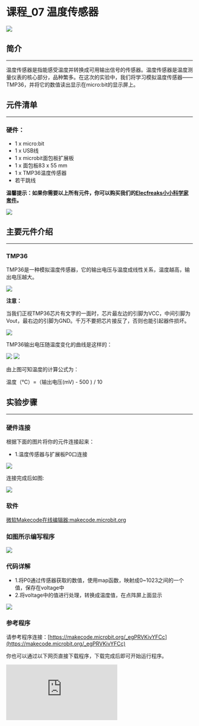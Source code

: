 # 课程_07 温度传感器

![](./images/fMCJitN.jpg)

## 简介
---
温度传感器是指能感受温度并转换成可用输出信号的传感器。温度传感器是温度测量仪表的核心部分，品种繁多。在这次的实验中，我们将学习模拟温度传感器——TMP36，并将它的数值读出显示在micro:bit的显示屏上。

## 元件清单
---
### 硬件：
- 1 x micro:bit
- 1 x USB线
- 1 x microbit面包板扩展板
- 1 x 面包板83 x 55 mm
- 1 x TMP36温度传感器
- 若干跳线

**温馨提示：如果你需要以上所有元件，你可以购买我们的[Elecfreaks小小科学家套件](https://item.taobao.com/item.htm?ft=t&id=597096675822)。**

![](./images/W4tseua.jpg)

## 主要元件介绍
---
### TMP36

TMP36是一种模拟温度传感器，它的输出电压与温度成线性关系，温度越高，输出电压越大。

![](./images/SDoXRcM.jpg)

**注意：**

当我们正视TMP36芯片有文字的一面时，芯片最左边的引脚为VCC，中间引脚为Vout，最右边的引脚为GND。千万不要把芯片接反了，否则也能引起器件损坏。

![](./images/P6ZkUDh.jpg)

TMP36输出电压随温度变化的曲线是这样的：

![](./images/5R7izFc.jpg)
![](./images/U2c4qdp.jpg)

由上图可知温度的计算公式为：

温度（℃）=（输出电压(mV) - 500 ) / 10

## 实验步骤
---
### 硬件连接
根据下面的图片将你的元件连接起来：

- 1.温度传感器与扩展板P0口连接

![](./images/HnUeLBR.jpg)

连接完成后如图:

![](./images/IAor80B.jpg)

### 软件

[微软Makecode在线编辑器:makecode.microbit.org](https://makecode.microbit.org/)


### 如图所示编写程序

![](./images/case_07_01.png)

### 代码详解
- 1.将P0通过传感器获取的数值，使用map函数，映射成0~1023之间的一个值，保存在voltage中
- 2.将voltage中的值进行处理，转换成温度值，在点阵屏上面显示

![](./images/case_07_01.png)

### 参考程序
请参考程序连接：[https://makecode.microbit.org/_egPRVKivYFCc](https://makecode.microbit.org/_egPRVKivYFCc)

你也可以通过以下网页直接下载程序，下载完成后即可开始运行程序。



<div
    style={{
        position: 'relative',
        paddingBottom: '60%',
        overflow: 'hidden',
    }}
>
    <iframe
        src="https://makecode.microbit.org/_egPRVKivYFCc"
        frameborder="0"
        sandbox="allow-popups allow-forms allow-scripts allow-same-origin"
        style={{
            position: 'absolute',
            width: '100%',
            height: '100%',
        }}
    />
</div>

## 实验结果
---
micro:bit屏幕上显示当前温度值。

![](./images/b0w5PkN.gif)


## 思考
---

## 常见问题
---

## 更多信息，欢迎访问：
---
[micro:bit知识库地址](https://www.elecfreaks.com/learn-cn/)
micro:bit官方推荐供应商：[恩孚科技淘宝店](https://shop69086944.taobao.com/?spm=a230r.7195193.1997079397.2.RSthR0)
QQ技术交流群：570756726
